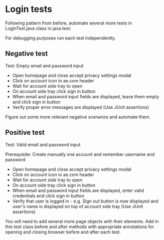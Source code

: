 # Login tests

Following pattern from before, automate several more tests in LoginTest.java class in java.test:

For debugging purposes run each test independently.

## Negative test

Test: Empty email and password input

* Open homepage and close accept privacy settings modal
* Click on account icon in ae.com header
* Wait for account side tray to open
* On account side tray click sign in button
* When email and password input fields are displayed, leave them empty and click sign in button
* Verify proper error messages are displayed (Use JUnit assertions)

Figure out some more relevant negative scenarios and automate them.

## Positive test

Test: Valid email and password input

Prerequisite: Create manually one account and remember username and password

* Open homepage and close accept privacy settings modal
* Click on account icon in ae.com header
* Wait for account side tray to open
* On account side tray click sign in button
* When email and password input fields are displayed, enter valid credentials and click sign in button
* Verify that user is logged in - e.g. Sign out button is now displayed and user's name is displayed on top of account side tray (Use JUnit assertions)

You will need to add several more page objects with their elements. Add in this test class before and after methods with appropriate annotations for opening and closing browser before and after each test.
